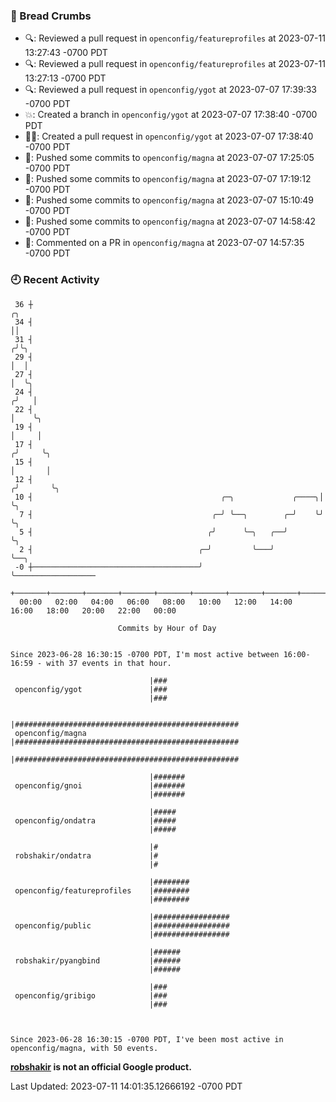 ### 🍞 Bread Crumbs

 * 🔍: Reviewed a pull request in  `openconfig/featureprofiles` at 2023-07-11 13:27:43 -0700 PDT
 * 🔍: Reviewed a pull request in  `openconfig/featureprofiles` at 2023-07-11 13:27:13 -0700 PDT
 * 🔍: Reviewed a pull request in  `openconfig/ygot` at 2023-07-07 17:39:33 -0700 PDT
 * 💥: Created a branch in `openconfig/ygot` at 2023-07-07 17:38:40 -0700 PDT
 * ✍🏼: Created a pull request in `openconfig/ygot` at 2023-07-07 17:38:40 -0700 PDT
 * 🚢: Pushed some commits to `openconfig/magna` at 2023-07-07 17:25:05 -0700 PDT
 * 🚢: Pushed some commits to `openconfig/magna` at 2023-07-07 17:19:12 -0700 PDT
 * 🚢: Pushed some commits to `openconfig/magna` at 2023-07-07 15:10:49 -0700 PDT
 * 🚢: Pushed some commits to `openconfig/magna` at 2023-07-07 14:58:42 -0700 PDT
 * 💬: Commented on a PR in  `openconfig/magna` at 2023-07-07 14:57:35 -0700 PDT

### 🕘 Recent Activity
```
 36 ┼                                                                    ╭╮
 34 ┤                                                                    ││
 31 ┤                                                                   ╭╯╰╮
 29 ┤                                                                   │  │
 27 ┤                                                                   │  ╰╮
 24 ┤                                                                  ╭╯   │
 22 ┤                                                                  │    ╰╮
 19 ┤                                                                  │     │
 17 ┤                                                                 ╭╯     ╰╮
 15 ┤                                                                 │       │
 12 ┤                                                                ╭╯       ╰╮
 10 ┤                                          ╭─╮             ╭────╮│         ╰╮
  7 ┤                                        ╭─╯ ╰──╮        ╭─╯    ╰╯          ╰╮
  5 ┤                                       ╭╯      ╰─╮   ╭──╯                   ╰╮
  2 ┤                                     ╭─╯         ╰───╯                       ╰──╮
 -0 ┼─────────────────────────────────────╯                                          ╰──────────────────
    +───────+───────+───────+───────+───────+───────+───────+───────+───────+───────+───────+───────+────
  00:00   02:00   04:00   06:00   08:00   10:00   12:00   14:00   16:00   18:00   20:00   22:00   00:00   

						Commits by Hour of Day


Since 2023-06-28 16:30:15 -0700 PDT, I'm most active between 16:00-16:59 - with 37 events in that hour.

```



```
                               |###
 openconfig/ygot               |###
                               |###

                               |##################################################
 openconfig/magna              |##################################################
                               |##################################################

                               |#######
 openconfig/gnoi               |#######
                               |#######

                               |#####
 openconfig/ondatra            |#####
                               |#####

                               |#
 robshakir/ondatra             |#
                               |#

                               |########
 openconfig/featureprofiles    |########
                               |########

                               |#################
 openconfig/public             |#################
                               |#################

                               |######
 robshakir/pyangbind           |######
                               |######

                               |###
 openconfig/gribigo            |###
                               |###



Since 2023-06-28 16:30:15 -0700 PDT, I've been most active in openconfig/magna, with 50 events.

```
**[robshakir](mailto:robjs@google.com) is not an official Google product.**  


Last Updated: 2023-07-11 14:01:35.12666192 -0700 PDT
